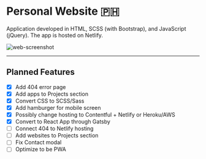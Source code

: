 # Personal Website :philippines:

Application developed in HTML, SCSS (with Bootstrap), and JavaScript (jQuery). The app is hosted on Netlify.

![web-screenshot](https://user-images.githubusercontent.com/50670255/70834546-a1985080-1dc8-11ea-9878-b00abdf0a5dd.png)

---

## Planned Features

- [x] Add 404 error page
- [x] Add apps to Projects section
- [x] Convert CSS to SCSS/Sass
- [x] Add hamburger for mobile screen
- [x] Possibly change hosting to Contentful + Netlify or Heroku/AWS
- [x] Convert to React App through Gatsby
- [ ] Connect 404 to Netlify hosting
- [ ] Add websites to Projects section
- [ ] Fix Contact modal
- [ ] Optimize to be PWA

##
